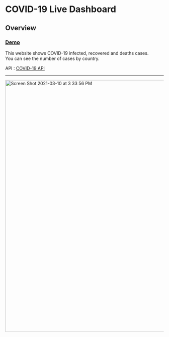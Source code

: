 # COVID-19 Live Dashboard

## Overview

### [Demo](https://covid19-dashboard2.vercel.app)

This website shows COVID-19 infected, recovered and deaths cases.  
You can see the number of cases by country.

API : [COVID-19 API](https://covid19api.com)

***

<img width="800" alt="Screen Shot 2021-03-10 at 3 33 56 PM" src="https://user-images.githubusercontent.com/64046039/110874437-97455a80-8288-11eb-8702-503f4eea0534.png">
